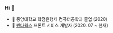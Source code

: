 ### Hi 👋

- :school: 중앙대학교 학점은행제 컴퓨터공학과 졸업 (2020)
- :office: [펜타웍스]() 프론트 서비스 개발자 (2020. 07 ~ 현재)

<!--
**EunBKo/EunBKo** is a ✨ _special_ ✨ repository because its `README.md` (this file) appears on your GitHub profile.

Here are some ideas to get you started:

- 🔭 I’m currently working on ...
- 🌱 I’m currently learning ...
- 👯 I’m looking to collaborate on ...
- 🤔 I’m looking for help with ...
- 💬 Ask me about ...
- 📫 How to reach me: ...
- 😄 Pronouns: ...
- ⚡ Fun fact: ...
-->
